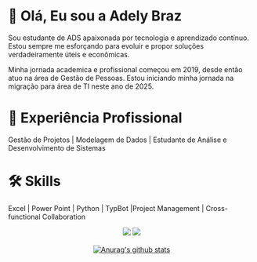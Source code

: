 # 👋 Olá, Eu sou a Adely Braz

Sou estudante de ADS apaixonada por tecnologia e aprendizado contínuo. 
Estou sempre me esforçando para evoluir e propor soluções verdadeiramente úteis e econômicas.

Minha jornada academica e profissional começou em 2019, desde então atuo na área de Gestão de Pessoas.  Estou iniciando minha jornada na migração para área de TI neste ano de 2025.

# 💼 Experiência Profissional
Gestão de Projetos | Modelagem de Dados | Estudante de Análise e Desenvolvimento de Sistemas

# 🛠 Skills
Excel | Power Point | Python | TypBot |Project Management | Cross-functional Collaboration


<div align="center">
  <a href="#" alt="Gmail">
  <img src="https://img.shields.io/badge/-Gmail-FF0000?style=flat-square&labelColor=FF0000&logo=gmail&logoColor=white&link=LINK-DO-SEU-EMAIL" /></a>

  <a href="#" alt="Linkedin">
  <img src="https://img.shields.io/badge/-Linkedin-0e76a8?style=flat-square&logo=Linkedin&logoColor=white&link=LINK-DO-SEU-LINKEDIN" /></a>
<div>
 

</br>
<div align="center">
<a href="https://github-readme-stats.anuraghazra1.vercel.app/api?username=Adely"><img src="https://github-readme-stats.anuraghazra1.vercel.app/api?username=Adely&show_icons=true&include_all_commits=true&theme=radical" alt="Anurag's github stats"/>
</a>
</div>

